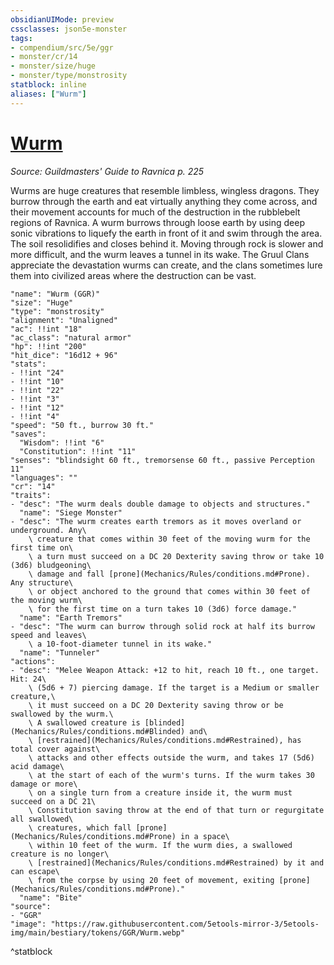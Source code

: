 ```yaml
---
obsidianUIMode: preview
cssclasses: json5e-monster
tags:
- compendium/src/5e/ggr
- monster/cr/14
- monster/size/huge
- monster/type/monstrosity
statblock: inline
aliases: ["Wurm"]
---
```

# [Wurm](Mechanics\bestiary\monstrosity/wurm-ggr.md)
*Source: Guildmasters' Guide to Ravnica p. 225*  

Wurms are huge creatures that resemble limbless, wingless dragons. They burrow through the earth and eat virtually anything they come across, and their movement accounts for much of the destruction in the rubblebelt regions of Ravnica. A wurm burrows through loose earth by using deep sonic vibrations to liquefy the earth in front of it and swim through the area. The soil resolidifies and closes behind it. Moving through rock is slower and more difficult, and the wurm leaves a tunnel in its wake. The Gruul Clans appreciate the devastation wurms can create, and the clans sometimes lure them into civilized areas where the destruction can be vast.

```statblock
"name": "Wurm (GGR)"
"size": "Huge"
"type": "monstrosity"
"alignment": "Unaligned"
"ac": !!int "18"
"ac_class": "natural armor"
"hp": !!int "200"
"hit_dice": "16d12 + 96"
"stats":
- !!int "24"
- !!int "10"
- !!int "22"
- !!int "3"
- !!int "12"
- !!int "4"
"speed": "50 ft., burrow 30 ft."
"saves":
  "Wisdom": !!int "6"
  "Constitution": !!int "11"
"senses": "blindsight 60 ft., tremorsense 60 ft., passive Perception 11"
"languages": ""
"cr": "14"
"traits":
- "desc": "The wurm deals double damage to objects and structures."
  "name": "Siege Monster"
- "desc": "The wurm creates earth tremors as it moves overland or underground. Any\
    \ creature that comes within 30 feet of the moving wurm for the first time on\
    \ a turn must succeed on a DC 20 Dexterity saving throw or take 10 (3d6) bludgeoning\
    \ damage and fall [prone](Mechanics/Rules/conditions.md#Prone). Any structure\
    \ or object anchored to the ground that comes within 30 feet of the moving wurm\
    \ for the first time on a turn takes 10 (3d6) force damage."
  "name": "Earth Tremors"
- "desc": "The wurm can burrow through solid rock at half its burrow speed and leaves\
    \ a 10-foot-diameter tunnel in its wake."
  "name": "Tunneler"
"actions":
- "desc": "Melee Weapon Attack: +12 to hit, reach 10 ft., one target. Hit: 24\
    \ (5d6 + 7) piercing damage. If the target is a Medium or smaller creature,\
    \ it must succeed on a DC 20 Dexterity saving throw or be swallowed by the wurm.\
    \ A swallowed creature is [blinded](Mechanics/Rules/conditions.md#Blinded) and\
    \ [restrained](Mechanics/Rules/conditions.md#Restrained), has total cover against\
    \ attacks and other effects outside the wurm, and takes 17 (5d6) acid damage\
    \ at the start of each of the wurm's turns. If the wurm takes 30 damage or more\
    \ on a single turn from a creature inside it, the wurm must succeed on a DC 21\
    \ Constitution saving throw at the end of that turn or regurgitate all swallowed\
    \ creatures, which fall [prone](Mechanics/Rules/conditions.md#Prone) in a space\
    \ within 10 feet of the wurm. If the wurm dies, a swallowed creature is no longer\
    \ [restrained](Mechanics/Rules/conditions.md#Restrained) by it and can escape\
    \ from the corpse by using 20 feet of movement, exiting [prone](Mechanics/Rules/conditions.md#Prone)."
  "name": "Bite"
"source":
- "GGR"
"image": "https://raw.githubusercontent.com/5etools-mirror-3/5etools-img/main/bestiary/tokens/GGR/Wurm.webp"
```
^statblock